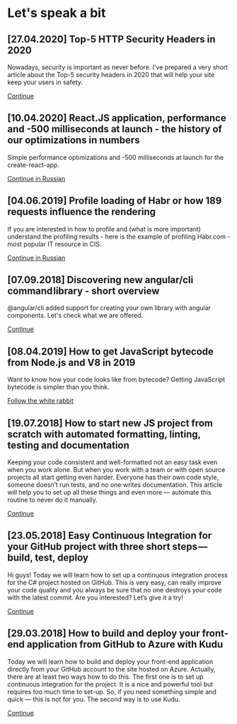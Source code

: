 # Let's speak a bit

## [27.04.2020] Top-5 HTTP Security Headers in 2020

Nowadays, security is important as never before. I’ve prepared a very short article about the Top-5 security headers in 2020 that will help your site keep your users in safety.

[Continue](./posts/security-headers/index.pug)

## [10.04.2020] React.JS application, performance and -500 milliseconds at launch - the history of our optimizations in numbers

Simple performance optimizations and -500 milliseconds at launch for the create-react-app.

[Continue in Russian](https://habr.com/ru/post/495984/)

## [04.06.2019] Profile loading of Habr or how 189 requests influence the rendering

If you are interested in how to profile and (what is more important) understand the profiling results - here is the example of profiling Habr.com - most popular IT resource in CIS.

[Continue in Russian](https://habr.com/ru/post/454444/)

## [07.09.2018] Discovering new angular/cli command library - short overview

@angular/cli added support for creating your own library with angular components. Let's check what we are offered.

[Continue](https://medium.com/@drag13dev/https-medium-com-drag13dev-discovering-new-angular-cli-command-library-18fe62e0ffb0)

## [08.04.2019] How to get JavaScript bytecode from Node.js and V8 in 2019

Want to know how your code looks like from bytecode? Getting JavaScript bytecode is simpler than you think.

[Follow the white rabbit](./posts/v8-bytecode/index.pug)

## [19.07.2018] How to start new JS project from scratch with automated formatting, linting, testing and documentation

Keeping your code consistent and well-formatted not an easy task even when you work alone. But when you work with a team or with open source projects all start getting even harder. Everyone has their own code style, someone doesn’t run tests, and no one writes documentation. This article will help you to set up all these things and even more — automate this routine to never do it manually.

[Continue](./posts/start-new-project/index.pug)

## [23.05.2018] Easy Continuous Integration for your GitHub project with three short steps — build, test, deploy

Hi guys! Today we will learn how to set up a continuous integration process for the C# project hosted on GitHub. This is very easy, can really improve your code quality and you always be sure that no one destroys your code with the latest commit. Are you interested? Let’s give it a try!

[Continue](./posts/ci-cd-net/index.pug)

## [29.03.2018] How to build and deploy your front-end application from GitHub to Azure with Kudu

Today we will learn how to build and deploy your front-end application directly from your GitHub account to the site hosted on Azure.
Actually, there are at least two ways how to do this. The first one is to set up continuous integration for the project. It is a nice and powerful tool but requires too much time to set-up. So, if you need something simple and quick — this is not for you. The second way is to use Kudu.

[Continue](https://medium.com/@drag13dev/how-to-sync-your-github-repository-and-azure-40bdb564d788)